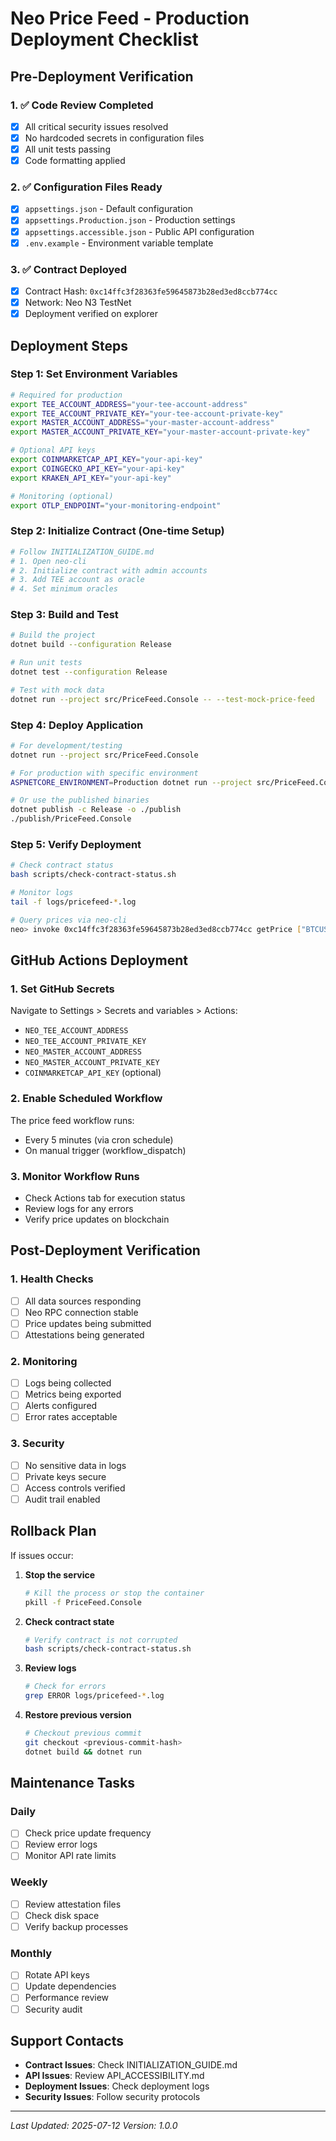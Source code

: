 # Neo Price Feed - Production Deployment Checklist

## Pre-Deployment Verification

### 1. ✅ Code Review Completed
- [x] All critical security issues resolved
- [x] No hardcoded secrets in configuration files
- [x] All unit tests passing
- [x] Code formatting applied

### 2. ✅ Configuration Files Ready
- [x] `appsettings.json` - Default configuration
- [x] `appsettings.Production.json` - Production settings
- [x] `appsettings.accessible.json` - Public API configuration
- [x] `.env.example` - Environment variable template

### 3. ✅ Contract Deployed
- [x] Contract Hash: `0xc14ffc3f28363fe59645873b28ed3ed8ccb774cc`
- [x] Network: Neo N3 TestNet
- [x] Deployment verified on explorer

## Deployment Steps

### Step 1: Set Environment Variables
```bash
# Required for production
export TEE_ACCOUNT_ADDRESS="your-tee-account-address"
export TEE_ACCOUNT_PRIVATE_KEY="your-tee-account-private-key"
export MASTER_ACCOUNT_ADDRESS="your-master-account-address"
export MASTER_ACCOUNT_PRIVATE_KEY="your-master-account-private-key"

# Optional API keys
export COINMARKETCAP_API_KEY="your-api-key"
export COINGECKO_API_KEY="your-api-key"
export KRAKEN_API_KEY="your-api-key"

# Monitoring (optional)
export OTLP_ENDPOINT="your-monitoring-endpoint"
```

### Step 2: Initialize Contract (One-time Setup)
```bash
# Follow INITIALIZATION_GUIDE.md
# 1. Open neo-cli
# 2. Initialize contract with admin accounts
# 3. Add TEE account as oracle
# 4. Set minimum oracles
```

### Step 3: Build and Test
```bash
# Build the project
dotnet build --configuration Release

# Run unit tests
dotnet test --configuration Release

# Test with mock data
dotnet run --project src/PriceFeed.Console -- --test-mock-price-feed
```

### Step 4: Deploy Application
```bash
# For development/testing
dotnet run --project src/PriceFeed.Console

# For production with specific environment
ASPNETCORE_ENVIRONMENT=Production dotnet run --project src/PriceFeed.Console

# Or use the published binaries
dotnet publish -c Release -o ./publish
./publish/PriceFeed.Console
```

### Step 5: Verify Deployment
```bash
# Check contract status
bash scripts/check-contract-status.sh

# Monitor logs
tail -f logs/pricefeed-*.log

# Query prices via neo-cli
neo> invoke 0xc14ffc3f28363fe59645873b28ed3ed8ccb774cc getPrice ["BTCUSDT"]
```

## GitHub Actions Deployment

### 1. Set GitHub Secrets
Navigate to Settings > Secrets and variables > Actions:
- `NEO_TEE_ACCOUNT_ADDRESS`
- `NEO_TEE_ACCOUNT_PRIVATE_KEY`
- `NEO_MASTER_ACCOUNT_ADDRESS`
- `NEO_MASTER_ACCOUNT_PRIVATE_KEY`
- `COINMARKETCAP_API_KEY` (optional)

### 2. Enable Scheduled Workflow
The price feed workflow runs:
- Every 5 minutes (via cron schedule)
- On manual trigger (workflow_dispatch)

### 3. Monitor Workflow Runs
- Check Actions tab for execution status
- Review logs for any errors
- Verify price updates on blockchain

## Post-Deployment Verification

### 1. Health Checks
- [ ] All data sources responding
- [ ] Neo RPC connection stable
- [ ] Price updates being submitted
- [ ] Attestations being generated

### 2. Monitoring
- [ ] Logs being collected
- [ ] Metrics being exported
- [ ] Alerts configured
- [ ] Error rates acceptable

### 3. Security
- [ ] No sensitive data in logs
- [ ] Private keys secure
- [ ] Access controls verified
- [ ] Audit trail enabled

## Rollback Plan

If issues occur:

1. **Stop the service**
   ```bash
   # Kill the process or stop the container
   pkill -f PriceFeed.Console
   ```

2. **Check contract state**
   ```bash
   # Verify contract is not corrupted
   bash scripts/check-contract-status.sh
   ```

3. **Review logs**
   ```bash
   # Check for errors
   grep ERROR logs/pricefeed-*.log
   ```

4. **Restore previous version**
   ```bash
   # Checkout previous commit
   git checkout <previous-commit-hash>
   dotnet build && dotnet run
   ```

## Maintenance Tasks

### Daily
- [ ] Check price update frequency
- [ ] Review error logs
- [ ] Monitor API rate limits

### Weekly
- [ ] Review attestation files
- [ ] Check disk space
- [ ] Verify backup processes

### Monthly
- [ ] Rotate API keys
- [ ] Update dependencies
- [ ] Performance review
- [ ] Security audit

## Support Contacts

- **Contract Issues**: Check INITIALIZATION_GUIDE.md
- **API Issues**: Review API_ACCESSIBILITY.md
- **Deployment Issues**: Check deployment logs
- **Security Issues**: Follow security protocols

---

*Last Updated: 2025-07-12*
*Version: 1.0.0*